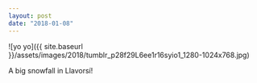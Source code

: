 ```yaml
---
layout: post
date: "2018-01-08"
---
```


![yo yo]({{ site.baseurl }}/assets/images/2018/tumblr_p28f29L6ee1r16syio1_1280-1024x768.jpg)

A big snowfall in Llavorsí!
